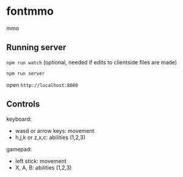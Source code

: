 # fontmmo

mmo

## Running server
`npm run watch` (optional, needed if edits to clientside files are made)

`npm run server`

open `http://localhost:8080`

## Controls

keyboard: 

* wasd or arrow keys: movement
* h,j,k or z,x,c: abilities (1,2,3)

gamepad:

* left stick: movement
* X, A, B: abilities (1,2,3)
